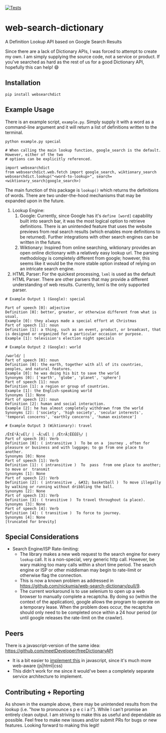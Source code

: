 [![Tests](https://github.com/nickumia/web-search-dictionary/actions/workflows/commit.yml/badge.svg)](https://github.com/nickumia/web-search-dictionary/actions/workflows/commit.yml)

# web-search-dictionary
A Definition Lookup API based on Google Search Results

Since there are a lack of Dictionary APIs, I was forced to attempt
to create my own.  I am simply supplying the source code, not a
service or product.  If you've searched as hard as the rest of us
for a good Dictionary API, hopefully this can help! 😄

## Installation

```
pip install websearchdict
```

## Example Usage

There is an example script, `example.py`.  Simply supply it with a word as a command-line argument and
it will return a list of definitions written to the terminal.
```
python example.py special

# When calling the main lookup function, google_search is the default.  However, either of the two
# options can be explicitly referenced.

import websearchdict
from websearchdict.web.fetch import google_search, wiktionary_search
websearchdict.lookup("<word-to-lookup>", search=<wiktionary_search|google_search>)
```

The main function of this package is `lookup()` which returns the definitions of words.  There are two
under-the-hood mechanisms that may be expanded upon in the future.
1. Lookup Engine: 
    1. Google: Currently, since Google has it's `define [word]` capability built into search bar, it
       was the most logical option to retrieve definitions.  There is an unintended feature that uses the website
       previews from real search results (which enables more definitions to be returned).  Further integrations
       with other search engines can be written in the future.
    1. Wiktionary: Inspired from online searching, wiktionary provides an open online dictionary with a relatively
       easy lookup url.  The parsing methodology is completely different from google; however, this seems like it
       would be the more stable option instead of relying on an intricate search engine.
1. HTML Parser:  For the quickest processing, `lxml` is used as the default HTML Parser.  There are other parsers
   that may provide a different understanding of web results.  Currently, lxml is the only supported parser.

```
# Example Output 1 (Google): special

Part of speech [0]: adjective
Definition [0]: better, greater, or otherwise different from what is usual.
Example [0]: they always made a special effort at Christmas
Part of speech [1]: noun
Definition [1]: a thing, such as an event, product, or broadcast, that is designed or organized for a particular occasion or purpose.
Example [1]: television's election night specials

# Example Output 2 (Google): world

/wərld/ |
Part of speech [0]: noun
Definition [0]: the earth, together with all of its countries, peoples, and natural features.
Example [0]: he was doing his bit to save the world
Synonyms [0]: ['earth', 'globe', 'planet', 'sphere']
Part of speech [1]: noun
Definition [1]: a region or group of countries.
Example [1]: the English-speaking world
Synonyms [1]: None
Part of speech [2]: noun
Definition [2]: human and social interaction.
Example [2]: he has almost completely withdrawn from the world
Synonyms [2]: ['society', 'high society', 'secular interests', 'temporal concerns', 'earthly concerns', 'human existence']

# Example Output 3 (Wiktionary): travel

/ËtÉ¹Ã¦vÉl/ | -Ã¦vÉl | /ËtrÃ¦ËÊÉÉ½/ |
Part of speech [0]: Verb
Definition [0]: ( intransitive )  To be on a  journey , often for pleasure or business and with luggage; to go from one place to another.
Synonyms [0]: None
Part of speech [1]: Verb
Definition [1]: ( intransitive )  To  pass  from one place to another; to move or  transmit
Synonyms [1]: None
Part of speech [2]: Verb
Definition [2]: ( intransitive , &#32; basketball )  To move illegally by walking or running without dribbling the ball.
Synonyms [2]: None
Part of speech [3]: Verb
Definition [3]: ( transitive )  To travel throughout (a place).
Synonyms [3]: None
Part of speech [4]: Verb
Definition [4]: ( transitive )  To force to journey.
Synonyms [4]: None
[truncated for brevity]
```

## Special Considerations

- Search Engine/ISP Rate-limiting:
  - The library makes a new web request to the search engine for every `lookup` call.  It is a non-special, very generic http
  call.  However, be wary making too many calls within a short time period.  The search engine or ISP or other middleman may
  begin to rate-limit or otherwise flag the connection.  
  - This is now a known problem as addressed in https://github.com/nickumia/web-search-dictionary/pull/9.
  - The current workaround is to use selenium to open up a web browser to manually complete a recaptcha.  By doing so 
  (within the context of the application), google allows the program to operate on a temporary lease.  When the problem does
  occur, the recaptcha should only need to be completed once within a 24 hour period (or until google releases the rate-limit
  on the crawler).
  
## Peers

There is a javascript-version of the same idea: https://github.com/meetDeveloper/freeDictionaryAPI
- It is a bit easier to [implement this](https://github.com/meetDeveloper/freeDictionaryAPI/blob/master/modules/dictionary.js#L37-L135) in javascript, since it's much more web-aware (js|html|css)
- This didn't work for me since it would've been a completely separate service architecture to implement.  

## Contributing + Reporting

As shown in the example above, there may be unintended results from the lookup (i.e. "how to pronounce s p e c i a l").
While I can't promise an entirely clean output.  I am striving to make this as useful and dependable as possible.  Feel free
to make new issues and/or submit PRs for bugs or new features.  Looking forward to making this legit!
